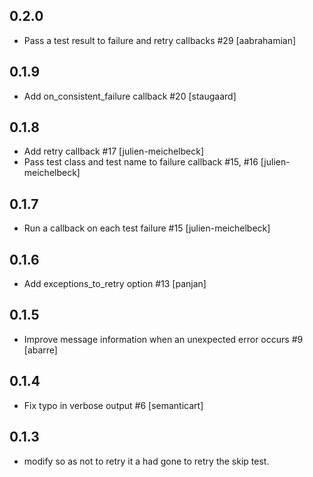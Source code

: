## 0.2.0

* Pass a test result to failure and retry callbacks #29 [aabrahamian]

## 0.1.9

* Add on_consistent_failure callback #20 [staugaard]

## 0.1.8

* Add retry callback #17 [julien-meichelbeck]
* Pass test class and test name to failure callback #15, #16 [julien-meichelbeck]

## 0.1.7

* Run a callback on each test failure #15 [julien-meichelbeck]

## 0.1.6

* Add exceptions_to_retry option #13 [panjan]

## 0.1.5

* Improve message information when an unexpected error occurs #9 [abarre]

## 0.1.4

* Fix typo in verbose output #6 [semanticart]

## 0.1.3

* modify so as not to retry it a had gone to retry the skip test.
